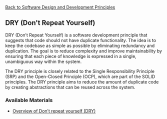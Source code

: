 [Back to Software Design and Development Principles](04-software-design-principles.md)
## DRY (Don't Repeat Yourself)
DRY (Don’t Repeat Yourself) is a software development principle that suggests that code should not have duplicate functionality. The idea is to keep the codebase as simple as possible by eliminating redundancy and duplication. The goal is to reduce complexity and improve maintainability by ensuring that each piece of knowledge is expressed in a single, unambiguous way within the system.

The DRY principle is closely related to the Single Responsibility Principle (SRP) and the Open-Closed Principle (OCP), which are part of the SOLID principles. The DRY principle aims to reduce the amount of duplicate code by creating abstractions that can be reused across the system.
### Available Materials
- [Overview of Don’t repeat yourself (DRY)](https://en.wikipedia.org/wiki/Don%27t_repeat_yourself)